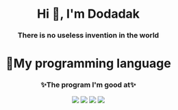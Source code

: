 <h1 align="center">Hi 👋, I'm Dodadak</h1>
<h3 align="center">There is no useless invention in the world</h3>

<h1 align="center">📜My programming language</h1>
<h3 align="center">✨The program I'm good at✨</h3>
<div align="center">
  <img src="https://img.shields.io/badge/Python-3776AB?style=for-the-badge&logo=Python&logoColor=white">
  <img src="https://img.shields.io/badge/c-A8B9CC?style=for-the-badge&logo=c&logoColor=FFFFFF">
  <img src="https://img.shields.io/badge/cplusplus-00599C?style=for-the-badge&logo=cplusplus&logoColor=white">
  <img src="https://img.shields.io/badge/ruby-CC342D?style=for-the-badge&logo=ruby&logoColor=white">
</div>
